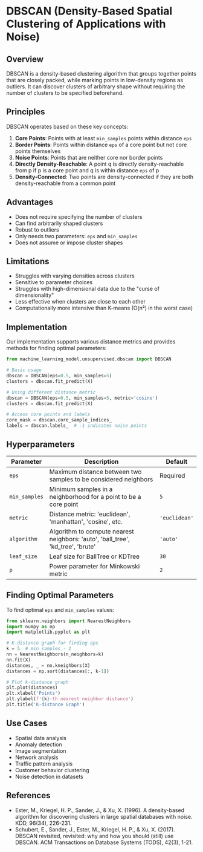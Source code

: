 # DBSCAN (Density-Based Spatial Clustering of Applications with Noise)

## Overview

DBSCAN is a density-based clustering algorithm that groups together points that are closely packed, while marking points in low-density regions as outliers. It can discover clusters of arbitrary shape without requiring the number of clusters to be specified beforehand.

## Principles

DBSCAN operates based on these key concepts:

1. **Core Points**: Points with at least `min_samples` points within distance `eps`
2. **Border Points**: Points within distance `eps` of a core point but not core points themselves
3. **Noise Points**: Points that are neither core nor border points
4. **Directly Density-Reachable**: A point q is directly density-reachable from p if p is a core point and q is within distance `eps` of p
5. **Density-Connected**: Two points are density-connected if they are both density-reachable from a common point

## Advantages

- Does not require specifying the number of clusters
- Can find arbitrarily shaped clusters
- Robust to outliers
- Only needs two parameters: `eps` and `min_samples`
- Does not assume or impose cluster shapes

## Limitations

- Struggles with varying densities across clusters
- Sensitive to parameter choices
- Struggles with high-dimensional data due to the "curse of dimensionality"
- Less effective when clusters are close to each other
- Computationally more intensive than K-means (O(n²) in the worst case)

## Implementation

Our implementation supports various distance metrics and provides methods for finding optimal parameters:

```python
from machine_learning_model.unsupervised.dbscan import DBSCAN

# Basic usage
dbscan = DBSCAN(eps=0.5, min_samples=5)
clusters = dbscan.fit_predict(X)

# Using different distance metric
dbscan = DBSCAN(eps=0.5, min_samples=5, metric='cosine')
clusters = dbscan.fit_predict(X)

# Access core points and labels
core_mask = dbscan.core_sample_indices_
labels = dbscan.labels_  # -1 indicates noise points
```

## Hyperparameters

| Parameter     | Description                                                                     | Default       |
| ------------- | ------------------------------------------------------------------------------- | ------------- |
| `eps`         | Maximum distance between two samples to be considered neighbors                 | Required      |
| `min_samples` | Minimum samples in a neighborhood for a point to be a core point                | `5`           |
| `metric`      | Distance metric: 'euclidean', 'manhattan', 'cosine', etc.                       | `'euclidean'` |
| `algorithm`   | Algorithm to compute nearest neighbors: 'auto', 'ball_tree', 'kd_tree', 'brute' | `'auto'`      |
| `leaf_size`   | Leaf size for BallTree or KDTree                                                | `30`          |
| `p`           | Power parameter for Minkowski metric                                            | `2`           |

## Finding Optimal Parameters

To find optimal `eps` and `min_samples` values:

```python
from sklearn.neighbors import NearestNeighbors
import numpy as np
import matplotlib.pyplot as plt

# K-distance graph for finding eps
k = 5  # min_samples - 1
nn = NearestNeighbors(n_neighbors=k)
nn.fit(X)
distances, _ = nn.kneighbors(X)
distances = np.sort(distances[:, k-1])

# Plot k-distance graph
plt.plot(distances)
plt.xlabel('Points')
plt.ylabel(f'{k}-th nearest neighbor distance')
plt.title('K-distance Graph')
```

## Use Cases

- Spatial data analysis
- Anomaly detection
- Image segmentation
- Network analysis
- Traffic pattern analysis
- Customer behavior clustering
- Noise detection in datasets

## References

- Ester, M., Kriegel, H. P., Sander, J., & Xu, X. (1996). A density-based algorithm for discovering clusters in large spatial databases with noise. KDD, 96(34), 226-231.
- Schubert, E., Sander, J., Ester, M., Kriegel, H. P., & Xu, X. (2017). DBSCAN revisited, revisited: why and how you should (still) use DBSCAN. ACM Transactions on Database Systems (TODS), 42(3), 1-21.
